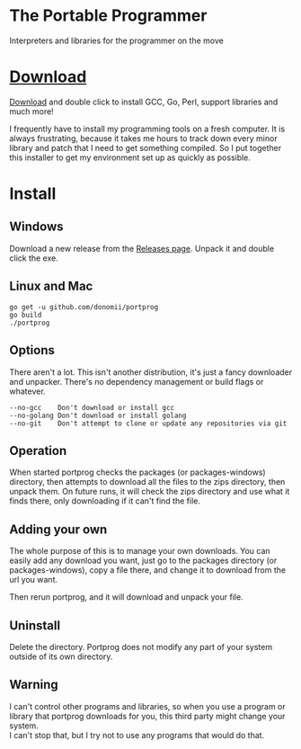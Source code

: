 # The Portable Programmer

Interpreters and libraries for the programmer on the move

# [Download](https://github.com/donomii/portprog/releases)

[Download](https://github.com/donomii/portprog/releases) and double click to install GCC, Go, Perl, support libraries and much more!

I frequently have to install my programming tools on a fresh computer.  It is always frustrating, because it takes me hours to track down every minor library and
  patch that I need to get something compiled.  So I put together this installer to get my environment set up as quickly as possible.

# Install

## Windows

Download a new release from the [Releases page](https://github.com/donomii/portprog/releases).  Unpack it and double click the exe.

## Linux and Mac

	go get -u github.com/donomii/portprog
	go build
	./portprog

## Options

There aren't a lot.  This isn't another distribution, it's just a fancy downloader and unpacker.  There's no dependency management or build flags 
or whatever.

	--no-gcc	Don't download or install gcc
	--no-golang	Don't download or install golang
	--no-git 	Don't attempt to clone or update any repositories via git
	
## Operation

When started portprog checks the packages (or packages-windows) directory, then attempts to download all the files to the zips directory, then unpack
them.  On future runs, it will check the zips directory and use what it finds there, only downloading if it can't find the file.

## Adding your own

The whole purpose of this is to manage your own downloads.  You can easily add any download you want, just go to the packages directory (or packages-windows), copy
a file there, and change it to download from the url you want.

Then rerun portprog, and it will download and unpack your file.

## Uninstall

Delete the directory.  Portprog does not modify any part of your system outside of its own directory.

## Warning

I can't control other programs and libraries, so when you use a program or library that portprog downloads for you, this third party might change your system.  
I can't stop that, but I try not to use any programs that would do that.

